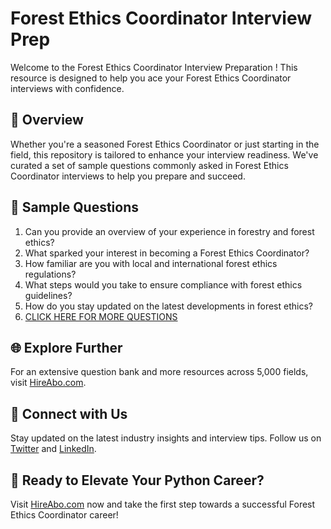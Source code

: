 # Forest Ethics Coordinator Interview Prep

Welcome to the Forest Ethics Coordinator Interview Preparation ! This resource is designed to help you ace your Forest Ethics Coordinator interviews with confidence.

## 🚀 Overview

Whether you're a seasoned Forest Ethics Coordinator or just starting in the field, this repository is tailored to enhance your interview readiness. We've curated a set of sample questions commonly asked in Forest Ethics Coordinator interviews to help you prepare and succeed.

## 📝 Sample Questions

1. Can you provide an overview of your experience in forestry and forest ethics?
2. What sparked your interest in becoming a Forest Ethics Coordinator?
3. How familiar are you with local and international forest ethics regulations?
4. What steps would you take to ensure compliance with forest ethics guidelines?
5. How do you stay updated on the latest developments in forest ethics?
6. [CLICK HERE FOR MORE QUESTIONS](https://hireabo.com/job/10_2_41/Forest%20Ethics%20Coordinator)

## 🌐 Explore Further

For an extensive question bank and more resources across 5,000 fields, visit [HireAbo.com](https://www.hireabo.com).

## 📱 Connect with Us

Stay updated on the latest industry insights and interview tips. Follow us on [Twitter](https://twitter.com/hireabo) and [LinkedIn](https://www.linkedin.com/in/hire-abo-3609972a8/).

## 🚀 Ready to Elevate Your Python Career?

Visit [HireAbo.com](https://www.hireabo.com) now and take the first step towards a successful Forest Ethics Coordinator career!